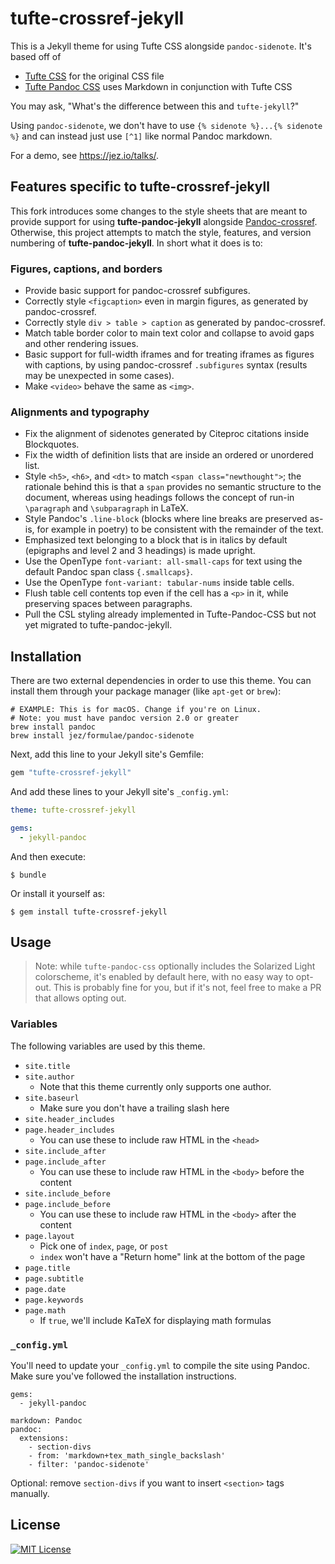 # tufte-crossref-jekyll

This is a Jekyll theme for using Tufte CSS alongside `pandoc-sidenote`. It's
based off of

- [Tufte CSS] for the original CSS file
- [Tufte Pandoc CSS] uses Markdown in conjunction with Tufte CSS

[Tufte CSS]: https://edwardtufte.github.io/tufte-css/
[Tufte Pandoc CSS]: https://jez.io/tufte-pandoc-css/

You may ask, "What's the difference between this and `tufte-jekyll`?"

Using `pandoc-sidenote`, we don't have to use `{% sidenote %}...{% sidenote %}`
and can instead just use `[^1]` like normal Pandoc markdown.

For a demo, see <https://jez.io/talks/>.

## Features specific to tufte-crossref-jekyll

This fork introduces some changes to the style sheets that are meant to
provide support for using **tufte-pandoc-jekyll** alongside
[Pandoc-crossref]. Otherwise, this project attempts to
match the style, features, and version numbering of
**tufte-pandoc-jekyll**. In short what it does is to:

[Pandoc-crossref]: https://lierdakil.github.io/pandoc-crossref/

<!--[Reveal.js]: https://revealjs.com-->

### Figures, captions, and borders ###

- Provide basic support for pandoc-crossref subfigures.
- Correctly style `<figcaption>` even in margin figures, as generated by
  pandoc-crossref.
- Correctly style `div > table > caption` as generated by
  pandoc-crossref.
- Match table border color to main text color and collapse to avoid gaps
  and other rendering issues.
- Basic support for full-width iframes and for treating iframes as
  figures with captions, by using pandoc-crossref `.subfigures` syntax
  (results may be unexpected in some cases).
- Make `<video>` behave the same as `<img>`.

### Alignments and typography ###

- Fix the alignment of sidenotes generated by Citeproc citations inside
  Blockquotes.
- Fix the width of definition lists that are inside an
  ordered or unordered list.
- Style `<h5>`, `<h6>`, and `<dt>` to match `<span class="newthought">`;
  the rationale behind this is that a `span` provides no semantic
  structure to the document, whereas using headings follows the concept
  of run-in `\paragraph` and `\subparagraph` in LaTeX.
- Style Pandoc's `.line-block` (blocks where line breaks are preserved
  as-is, for example in poetry) to be consistent with the remainder of
  the text.
- Emphasized text belonging to a block that is in italics by default
  (epigraphs and level 2 and 3 headings) is made upright.
- Use the OpenType `font-variant: all-small-caps` for text using
  the default Pandoc span class `{.smallcaps}`.
- Use the OpenType `font-variant: tabular-nums` inside table cells.
- Flush table cell contents top even if the cell has a `<p>` in it,
  while preserving spaces between paragraphs.
- Pull the CSL styling already implemented in Tufte-Pandoc-CSS but not
  yet migrated to tufte-pandoc-jekyll.

<!--
   -### Reveal.js and bonus features ###
   -
   -The following tweaks allow you to use the same Markdown file as a base
   -for a regular web page and for a Reveal.js slideshow. These features are
   -not enabled by default. To enable then, check out `assets/css/main.scss`
   -from the theme files and uncomment the `@import "revealjs-support" ;`
   -line.
   -
   -- Provide basic support for Reveal.js columns (only two equal or unequal
   -  columns work well for now; for further details, see the
   -  [Pandoc docs](https://pandoc.org/MANUAL.html#columns)).
   -- Correct the width of *speaker notes* and *incremental* blocks used by
   -  Reveal.js to match that of regular paragraph text.
   -- Enable support for collapsible `<details>` blocks.
   -- Provide a dark color scheme based on a softened inversion of the main
   -  colors as well as the solarized dark scheme for code.
   -
   -->

## Installation

There are two external dependencies in order to use this theme. You can install
them through your package manager (like `apt-get` or `brew`):

```
# EXAMPLE: This is for macOS. Change if you're on Linux.
# Note: you must have pandoc version 2.0 or greater
brew install pandoc
brew install jez/formulae/pandoc-sidenote
```

Next, add this line to your Jekyll site's Gemfile:

```ruby
gem "tufte-crossref-jekyll"
```

And add these lines to your Jekyll site's `_config.yml`:

```yaml
theme: tufte-crossref-jekyll

gems:
  - jekyll-pandoc
```

And then execute:

    $ bundle

Or install it yourself as:

    $ gem install tufte-crossref-jekyll


## Usage

> Note: while `tufte-pandoc-css` optionally includes the Solarized Light
> colorscheme, it's enabled by default here, with no easy way to opt-out. This is
> probably fine for you, but if it's not, feel free to make a PR that allows
> opting out.

### Variables

The following variables are used by this theme.

- `site.title`
- `site.author`
  - Note that this theme currently only supports one author.
- `site.baseurl`
  - Make sure you don't have a trailing slash here
- `site.header_includes`
- `page.header_includes`
  - You can use these to include raw HTML in the `<head>`
- `site.include_after`
- `page.include_after`
  - You can use these to include raw HTML in the `<body>` before the content
- `site.include_before`
- `page.include_before`
  - You can use these to include raw HTML in the `<body>` after the content
- `page.layout`
  - Pick one of `index`, `page`, or `post`
  - `index` won't have a "Return home" link at the bottom of the page
- `page.title`
- `page.subtitle`
- `page.date`
- `page.keywords`
- `page.math`
  - If `true`, we'll include KaTeX for displaying math formulas

### `_config.yml`

You'll need to update your `_config.yml` to compile the site using Pandoc. Make
sure you've followed the installation instructions.

```
gems:
  - jekyll-pandoc

markdown: Pandoc
pandoc:
  extensions:
    - section-divs
    - from: 'markdown+tex_math_single_backslash'
    - filter: 'pandoc-sidenote'
```

Optional: remove `section-divs` if you want to insert `<section>` tags manually.


## License

[![MIT License](https://img.shields.io/badge/license-MIT-blue.svg)](https://jez.io/MIT-LICENSE.txt)
